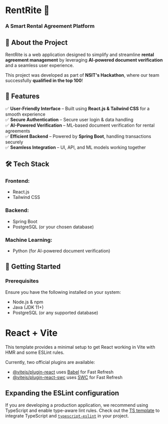 # RentRite 🏡  
### A Smart Rental Agreement Platform  

## 🚀 About the Project  
RentRite is a web application designed to simplify and streamline **rental agreement management** by leveraging **AI-powered document verification** and a seamless user experience.  

This project was developed as part of **NSIT's Hackathon**, where our team successfully **qualified in the top 100**!  

## 🌟 Features  
✅ **User-Friendly Interface** – Built using **React.js & Tailwind CSS** for a smooth experience  
✅ **Secure Authentication** – Secure user login & data handling  
✅ **AI-Powered Verification** – ML-based document verification for rental agreements  
✅ **Efficient Backend** – Powered by **Spring Boot**, handling transactions securely  
✅ **Seamless Integration** – UI, API, and ML models working together  

## 🛠️ Tech Stack  
### **Frontend:**  
- React.js  
- Tailwind CSS  

### **Backend:**  
- Spring Boot  
- PostgreSQL (or your chosen database)  

### **Machine Learning:**  
- Python (for AI-powered document verification)  

## 🚀 Getting Started  

### **Prerequisites**  
Ensure you have the following installed on your system:  
- Node.js & npm  
- Java (JDK 11+)  
- PostgreSQL (or any supported database)  




# React + Vite

This template provides a minimal setup to get React working in Vite with HMR and some ESLint rules.

Currently, two official plugins are available:

- [@vitejs/plugin-react](https://github.com/vitejs/vite-plugin-react/blob/main/packages/plugin-react/README.md) uses [Babel](https://babeljs.io/) for Fast Refresh
- [@vitejs/plugin-react-swc](https://github.com/vitejs/vite-plugin-react-swc) uses [SWC](https://swc.rs/) for Fast Refresh

## Expanding the ESLint configuration

If you are developing a production application, we recommend using TypeScript and enable type-aware lint rules. Check out the [TS template](https://github.com/vitejs/vite/tree/main/packages/create-vite/template-react-ts) to integrate TypeScript and [`typescript-eslint`](https://typescript-eslint.io) in your project.
